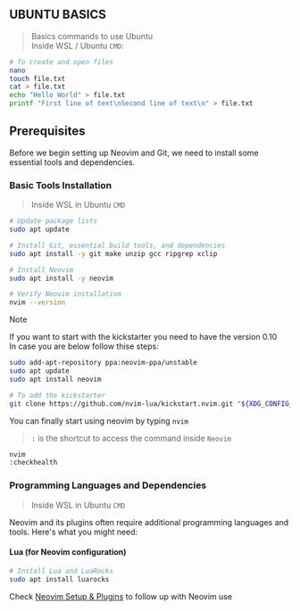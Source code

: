 ## UBUNTU BASICS
> Basics commands to use Ubuntu  
> Inside WSL / Ubuntu `CMD`:
```bash
# To create and open files
nano
touch file.txt
cat > file.txt
echo "Hello World" > file.txt
printf "First line of text\nSecond line of text\n" > file.txt
```

## Prerequisites
Before we begin setting up Neovim and Git, we need to install some essential tools and dependencies.

### Basic Tools Installation
> Inside WSL in Ubuntu `CMD`
```bash
# Update package lists
sudo apt update

# Install Git, essential build tools, and dependencies
sudo apt install -y git make unzip gcc ripgrep xclip

# Install Neovim
sudo apt install -y neovim 

# Verify Neovim installation
nvim --version
```
> [!NOTE]  
> If you want to start with the kickstarter you need to have the version 0.10  
> In case you are below follow thise steps:  
```bash
sudo add-apt-repository ppa:neovim-ppa/unstable
sudo apt update
sudo apt install neovim

# To add the kickstarter
git clone https://github.com/nvim-lua/kickstart.nvim.git "${XDG_CONFIG_HOME:-$HOME/.config}"/nvim
```
You can finally start using neovim by typing `nvim`  
> `:` is the shortcut to access the command inside `Neovim`  
```bash
nvim
:checkhealth
```

### Programming Languages and Dependencies
> Inside WSL in Ubuntu `CMD`

Neovim and its plugins often require additional programming languages and tools. Here's what you might need:

#### Lua (for Neovim configuration)
```bash
# Install Lua and LuaRocks
sudo apt install luarocks

```

Check [Neovim Setup & Plugins](/docs/neovim-setup.md) to follow up with Neovim use
